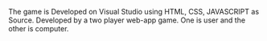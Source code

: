 The game is Developed on Visual Studio using HTML, CSS, JAVASCRIPT  as Source.
Developed by a  two player web-app game. One is user and the other is
computer.
